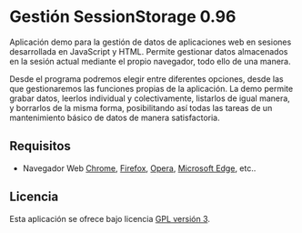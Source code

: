 Gestión SessionStorage 0.96
================================

Aplicación demo para la gestión de datos de aplicaciones web en sesiones desarrollada en JavaScript y HTML.
Permite gestionar datos almacenados en la sesión actual mediante el propio navegador, todo ello de una manera.

Desde el programa podremos elegir entre diferentes opciones, desde las que gestionaremos las funciones 
propias de la aplicación. La demo permite grabar datos, leerlos individual y colectivamente, listarlos de igual
manera, y borrarlos de la misma forma, posibilitando así todas las tareas de un mantenimiento básico de datos 
de manera satisfactoria.

## Requisitos
- Navegador Web [Chrome], [Firefox], [Opera], [Microsoft Edge], etc..

## Licencia
Esta aplicación se ofrece bajo licencia [GPL versión 3].

[Chrome]: https://www.google.es/chrome/browser/desktop/index.html
[Firefox]: https://www.mozilla.org/es-ES/firefox/new/
[Opera]: http://www.opera.com/es
[Microsoft Edge]: https://www.microsoft.com/es-es/windows/microsoft-edge
[GPL versión 3]: https://www.gnu.org/licenses/gpl-3.0.en.html
